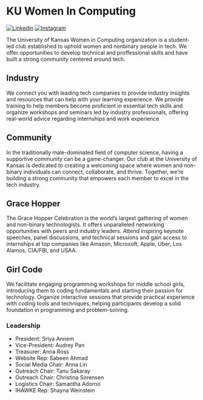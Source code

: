 # KU Women In Computing

<!-- KU Women in Computing Links -->
[![Linkedin](https://img.shields.io/badge/LinkedIn-0077B5?style=for-the-badge&logo=linkedin&logoColor=white)](https://www.linkedin.com/in/ku-women-in-computing)
[![Instagram](https://img.shields.io/badge/-Instagram-cd486b?style=for-the-badge&logo=Instagram&logoColor=white)](https://www.instagram.com/ku_wic/)

The University of Kansas Women in Computing organization is a student-led club established to uphold women and nonbinary people in tech. We offer opportunities to develop technical and proffessional skills and have built a strong community centered around tech. 

## Industry

We connect you with leading tech companies to provide industry insights and resources that can help with your learning experience. We provide training to help members become proficient in essential tech skills and organize workshops and seminars led by industry professionals, offering real-world advice regarding internships and work experience

## Community

In the traditionally male-dominated field of computer science, having a supportive community can be a game-changer. Our club at the University of Kansas is dedicated to creating a welcoming space where women and non-binary individuals can connect, collaborate, and thrive. Together, we’re building a strong community that empowers each member to excel in the tech industry.

## Grace Hopper

The Grace Hopper Celebration is the world’s largest gathering of women and non-binary technologists. It offers unparalleled networking opportunities with peers and industry leaders. Attend inspiring keynote speeches, panel discussions, and technical sessions and gain access to internships at top companies like Amazon, Microsoft, Apple, Uber, Los Alamos, CIA/FBI, and USAA.

## Girl Code
We facilitate engaging programming workshops for middle school girls, introducing them to coding fundamentals and starting their passion for technology. Organize interactive sessions that provide practical experience with coding tools and techniques, helping participants develop a solid foundation in programming and problem-solving.

### Leadership

- President: Sriya Annem
- Vice-President: Audrey Pan
- Treasurer: Anna Ross
- Website Rep: Sabeen Ahmad
- Social Media Chair: Anna Lin
- Outreach Chair: Tanu Sakaray
- Outreach Chair: Christina Sorensen
- Logistics Chair: Samantha Adorno
- IHAWKE Rep: Shayna Weinstein
